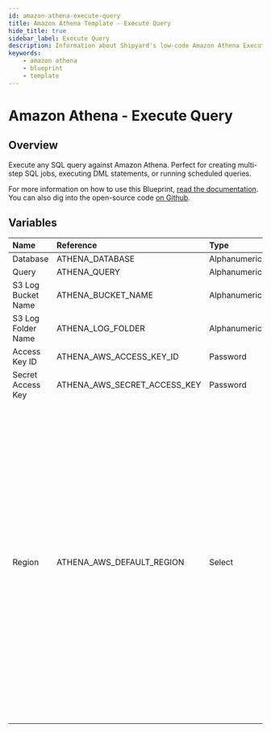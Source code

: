 ```yaml
---
id: amazon-athena-execute-query
title: Amazon Athena Template - Execute Query
hide_title: true
sidebar_label: Execute Query
description: Information about Shipyard's low-code Amazon Athena Execute Query blueprint. Execute any SQL query against Amazon Athena. Perfect for creating multi-step SQL jobs, executing DML statements, or running scheduled queries.
keywords:
    - amazon athena
    - blueprint
    - template
---
```


# Amazon Athena - Execute Query

## Overview

Execute any SQL query against Amazon Athena. Perfect for creating multi-step SQL jobs, executing DML statements, or running scheduled queries.

For more information on how to use this Blueprint, [read the documentation](https://www.shipyardapp.com/docs/blueprint-library/amazon-athena). You can also dig into the open-source code [on Github](https://github.com/shipyardapp/amazonathena-blueprints).

## Variables

| Name | Reference | Type | Required | Default | Options | Description |
|:---|:---|:---|:---|:---|:---|:---|
| Database | ATHENA_DATABASE | Alphanumeric | :white_check_mark: | - | - | - |
| Query | ATHENA_QUERY | Alphanumeric | :white_check_mark: | - | - | - |
| S3 Log Bucket Name | ATHENA_BUCKET_NAME | Alphanumeric | :white_check_mark: | - | - | - |
| S3 Log Folder Name | ATHENA_LOG_FOLDER | Alphanumeric | :heavy_minus_sign: | - | - | - |
| Access Key ID | ATHENA_AWS_ACCESS_KEY_ID | Password | :white_check_mark: | - | - | - |
| Secret Access Key | ATHENA_AWS_SECRET_ACCESS_KEY | Password | :white_check_mark: | - | - | - |
| Region | ATHENA_AWS_DEFAULT_REGION | Select | :white_check_mark: | `us-east-2` | `us-east-2`, `us-east-1`, `us-west-1`, `us-west-2`, `af-south-1`, `ap-east-1`, `ap-south-1`, `ap-northeast-3`, `ap-northeast-2`, `ap-southeast-1`, `ap-southeast-2`, `ap-northeast-1`, `ca-central-1`, `cn-north-1`, `cn-northwest-1`, `eu-central-1`, `eu-west-1`, `eu-west-2`, `eu-south-1`, `eu-west-3`, `eu-north-1`, `sa-east-1`, `me-south-1` | - |


